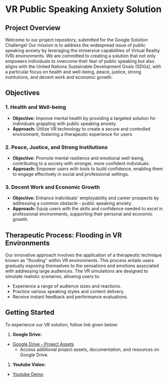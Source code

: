 # VR Public Speaking Anxiety Solution

## Project Overview

Welcome to our project repository, submitted for the Google Solution Challenge! Our mission is to address the widespread issue of public speaking anxiety by leveraging the immersive capabilities of Virtual Reality (VR) environments. We are committed to creating a solution that not only empowers individuals to overcome their fear of public speaking but also aligns with the United Nations Sustainable Development Goals (SDGs), with a particular focus on health and well-being, peace, justice, strong institutions, and decent work and economic growth.

## Objectives

### 1. Health and Well-being
- **Objective:** Improve mental health by providing a targeted solution for individuals grappling with public speaking anxiety.
- **Approach:** Utilize VR technology to create a secure and controlled environment, fostering a therapeutic experience for users.

### 2. Peace, Justice, and Strong Institutions
- **Objective:** Promote mental resilience and emotional well-being, contributing to a society with stronger, more confident individuals.
- **Approach:** Empower users with tools to build confidence, enabling them to engage effectively in social and professional settings.

### 3. Decent Work and Economic Growth
- **Objective:** Enhance individuals' employability and career prospects by addressing a common obstacle – public speaking anxiety.
- **Approach:** Equip users with the skills and confidence needed to excel in professional environments, supporting their personal and economic growth.

## Therapeutic Process: Flooding in VR Environments

Our innovative approach involves the application of a therapeutic technique known as "flooding" within VR environments. This process entails users gradually exposing themselves to the sensations and emotions associated with addressing large audiences. The VR simulations are designed to simulate realistic scenarios, allowing users to:

- Experience a range of audience sizes and reactions.
- Practice various speaking styles and content delivery.
- Receive instant feedback and performance evaluations.

## Getting Started

To experience our VR solution, follow link given below:

1. **Google Drive:**
  - [Google Drive - Project Assets](https://drive.google.com/drive/folders/1Zlq_R9w8ZKKjqQdQJDKB_vOTRGRxV0EL?usp=sharing)
    - Access additional project assets, documentation, and resources on Google Drive.

1. **Youtube Video:**
  - [Youtube Demo](https://)
   
